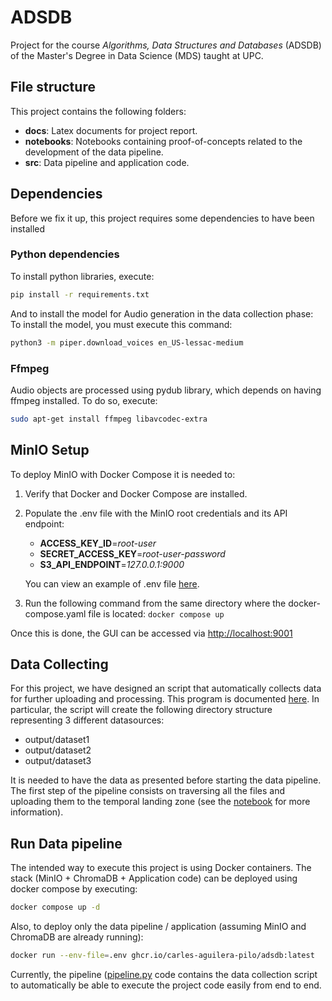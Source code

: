 # ADSDB
Project for the course *Algorithms, Data Structures and Databases* (ADSDB) of the Master's Degree in Data Science (MDS) taught at UPC.

## File structure
This project contains the following folders:
- **docs**: Latex documents for project report.
- **notebooks**: Notebooks containing proof-of-concepts related to the development of the data pipeline.
- **src**: Data pipeline and application code.

## Dependencies
Before we fix it up, this project requires some dependencies to have been installed

### Python dependencies
To install python libraries, execute:
```sh
pip install -r requirements.txt
```
And to install the model for Audio generation in the data collection phase:
To install the model, you must execute this command:
```sh
python3 -m piper.download_voices en_US-lessac-medium
```

### Ffmpeg
Audio objects are processed using pydub library, which depends on having ffmpeg installed. To do so, execute:
```sh
sudo apt-get install ffmpeg libavcodec-extra
```
### 


## MinIO Setup
To deploy MinIO with Docker Compose it is needed to:
1. Verify that Docker and Docker Compose are installed.
2. Populate the .env file with the MinIO root credentials and its API endpoint:
    - **ACCESS_KEY_ID**=*root-user*    
    - **SECRET_ACCESS_KEY**=*root-user-password* 
    - **S3_API_ENDPOINT**=*127.0.0.1:9000*

    You can view an example of .env file [here](./env.example).
3. Run the following command from the same directory where the docker-compose.yaml file is located:
```docker compose up```

Once this is done, the GUI can be accessed via [http://localhost:9001](http://localhost:9001)

## Data Collecting
For this project, we have designed an script that automatically collects data for further uploading and processing. This program is documented [here](./notebooks/landing_zone/data-collection.ipynb). In particular, the script will create the following directory structure representing 3 different datasources:
- output/dataset1 
- output/dataset2
- output/dataset3

It is needed to have the data as presented before starting the data pipeline. The first step of the pipeline consists on traversing all the files and uploading them to the temporal landing zone (see the [notebook](./notebooks/landing_zone/temporal_zone.ipynb) for more information).

## Run Data pipeline
The intended way to execute this project is using Docker containers. The stack (MinIO + ChromaDB + Application code) can be deployed using docker compose by executing:
```bash
docker compose up -d
```
Also, to deploy only the data pipeline / application (assuming MinIO and ChromaDB are already running):
```bash
docker run --env-file=.env ghcr.io/carles-aguilera-pilo/adsdb:latest 
```
Currently, the pipeline ([pipeline.py](./pipeline.py) code contains the data collection script to automatically be able to execute the project code easily from end to end.

